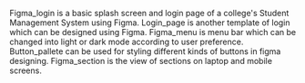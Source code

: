 Figma_login is a basic splash screen and login page of a college's Student Management System using Figma. 
Login_page is another template of login which can be designed using Figma.
Figma_menu is menu bar which can be changed into light or dark mode according to user preference.
Button_pallete can be used for styling different kinds of buttons in figma designing.
Figma_section is the view of sections on laptop and mobile screens.
